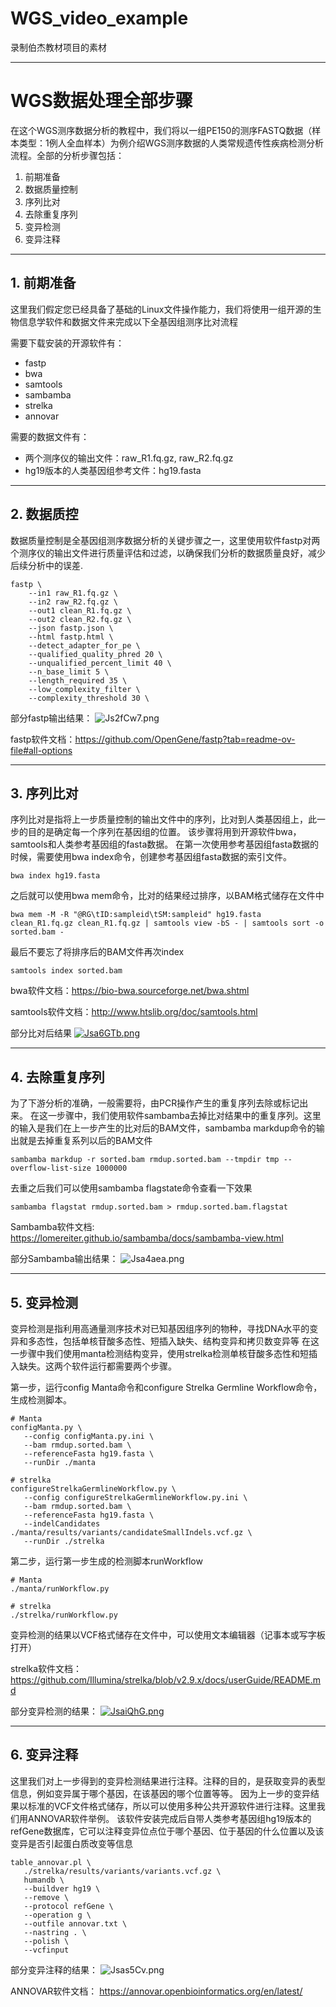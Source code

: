 # WGS_video_example
录制伯杰教材项目的素材

---
# WGS数据处理全部步骤

在这个WGS测序数据分析的教程中，我们将以一组PE150的测序FASTQ数据（样本类型：1例人全血样本）为例介绍WGS测序数据的人类常规遗传性疾病检测分析流程。全部的分析步骤包括：

1. 前期准备
2. 数据质量控制
3. 序列比对
4. 去除重复序列
5. 变异检测
6. 变异注释

---
## 1. 前期准备
这里我们假定您已经具备了基础的Linux文件操作能力，我们将使用一组开源的生物信息学软件和数据文件来完成以下全基因组测序比对流程

需要下载安装的开源软件有：
- fastp
- bwa
- samtools
- sambamba
- strelka
- annovar

需要的数据文件有：
- 两个测序仪的输出文件：raw_R1.fq.gz, raw_R2.fq.gz
- hg19版本的人类基因组参考文件：hg19.fasta

---
## 2. 数据质控
数据质量控制是全基因组测序数据分析的关键步骤之一，这里使用软件fastp对两个测序仪的输出文件进行质量评估和过滤，以确保我们分析的数据质量良好，减少后续分析中的误差.

```
fastp \
	--in1 raw_R1.fq.gz \
	--in2 raw_R2.fq.gz \
	--out1 clean_R1.fq.gz \
	--out2 clean_R2.fq.gz \
	--json fastp.json \
	--html fastp.html \
	--detect_adapter_for_pe \
	--qualified_quality_phred 20 \
	--unqualified_percent_limit 40 \
	--n_base_limit 5 \
	--length_required 35 \
	--low_complexity_filter \
	--complexity_threshold 30 \
```
部分fastp输出结果：
![Js2fCw7.png](https://iili.io/Js2fCw7.png)


fastp软件文档：https://github.com/OpenGene/fastp?tab=readme-ov-file#all-options

---
## 3. 序列比对
序列比对是指将上一步质量控制的输出文件中的序列，比对到人类基因组上，此一步的目的是确定每一个序列在基因组的位置。
该步骤将用到开源软件bwa，samtools和人类参考基因组的fasta数据。
在第一次使用参考基因组fasta数据的时候，需要使用bwa index命令，创建参考基因组fasta数据的索引文件。
```
bwa index hg19.fasta
```
之后就可以使用bwa mem命令，比对的结果经过排序，以BAM格式储存在文件中
```
bwa mem -M -R "@RG\tID:sampleid\tSM:sampleid" hg19.fasta clean_R1.fq.gz clean_R1.fq.gz | samtools view -bS - | samtools sort -o sorted.bam -
```

最后不要忘了将排序后的BAM文件再次index
```
samtools index sorted.bam
```

bwa软件文档：https://bio-bwa.sourceforge.net/bwa.shtml

samtools软件文档：http://www.htslib.org/doc/samtools.html

部分比对后结果
[![Jsa6GTb.png](https://iili.io/Jsa6GTb.png)](https://freeimage.host/)

---
## 4. 去除重复序列
为了下游分析的准确，一般需要将，由PCR操作产生的重复序列去除或标记出来。
在这一步骤中，我们使用软件sambamba去掉比对结果中的重复序列。这里的输入是我们在上一步产生的比对后的BAM文件，sambamba markdup命令的输出就是去掉重复系列以后的BAM文件
```
sambamba markdup -r sorted.bam rmdup.sorted.bam --tmpdir tmp --overflow-list-size 1000000
```

去重之后我们可以使用sambamba flagstate命令查看一下效果
```
sambamba flagstat rmdup.sorted.bam > rmdup.sorted.bam.flagstat
```

Sambamba软件文档: https://lomereiter.github.io/sambamba/docs/sambamba-view.html

部分Sambamba输出结果：
![Jsa4aea.png](https://iili.io/Jsa4aea.png)

---
## 5. 变异检测
变异检测是指利用高通量测序技术对已知基因组序列的物种，寻找DNA水平的变异和多态性，包括单核苷酸多态性、短插入缺失、结构变异和拷贝数变异等
在这一步骤中我们使用manta检测结构变异，使用strelka检测单核苷酸多态性和短插入缺失。这两个软件运行都需要两个步骤。

第一步，运行config Manta命令和configure Strelka Germline Workflow命令，生成检测脚本。
```
# Manta
configManta.py \
   --config configManta.py.ini \ 
   --bam rmdup.sorted.bam \
   --referenceFasta hg19.fasta \
   --runDir ./manta

# strelka
configureStrelkaGermlineWorkflow.py \
   --config configureStrelkaGermlineWorkflow.py.ini \
   --bam rmdup.sorted.bam \
   --referenceFasta hg19.fasta \
   --indelCandidates ./manta/results/variants/candidateSmallIndels.vcf.gz \
   --runDir ./strelka

```

第二步，运行第一步生成的检测脚本runWorkflow
```
# Manta
./manta/runWorkflow.py

# strelka
./strelka/runWorkflow.py
```
变异检测的结果以VCF格式储存在文件中，可以使用文本编辑器（记事本或写字板打开）

strelka软件文档：https://github.com/Illumina/strelka/blob/v2.9.x/docs/userGuide/README.md

部分变异检测的结果：
[![JsaiQhG.png](https://iili.io/JsaiQhG.png)](https://freeimage.host/)

---
## 6. 变异注释
这里我们对上一步得到的变异检测结果进行注释。注释的目的，是获取变异的表型信息，例如变异属于哪个基因，在该基因的哪个位置等等。
因为上一步的变异结果以标准的VCF文件格式储存，所以可以使用多种公共开源软件进行注释。这里我们用ANNOVAR软件举例。
该软件安装完成后自带人类参考基因组hg19版本的refGene数据库，它可以注释变异位点位于哪个基因、位于基因的什么位置以及该变异是否引起蛋白质改变等信息
```
table_annovar.pl \
   ./strelka/results/variants/variants.vcf.gz \
   humandb \
   --buildver hg19 \
   --remove \
   --protocol refGene \
   --operation g \
   --outfile annovar.txt \
   --nastring . \
   --polish \
   --vcfinput
```
部分变异注释的结果：
![Jsas5Cv.png](https://iili.io/Jsas5Cv.png)

ANNOVAR软件文档： https://annovar.openbioinformatics.org/en/latest/


